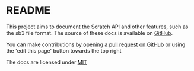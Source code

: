 # README

This project aims to document the Scratch API and other features, such as the sb3 file format. The source of these docs is available on [GitHub](https://github.com/scratch-api/docs).

You can make contributions [by opening a pull request on GitHub](https://github.com/scratch-api/docs/pulls) or using the 'edit this page' button towards the top right

The docs are licensed under [MIT](https://github.com/scratch-api/docs/blob/main/LICENSE)
